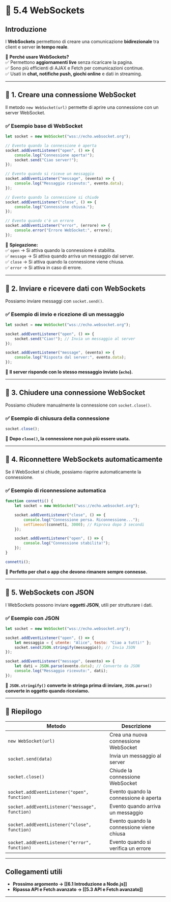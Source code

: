 # 📜 5.4 WebSockets

## Introduzione

I **WebSockets** permettono di creare una comunicazione **bidirezionale** tra client e server **in tempo reale**.

📌 **Perché usare WebSockets?**  
✅ Permettono **aggiornamenti live** senza ricaricare la pagina.  
✅ Sono più efficienti di AJAX e Fetch per comunicazioni continue.  
✅ Usati in **chat, notifiche push, giochi online** e dati in streaming.

---

## 🔹 1. Creare una connessione WebSocket

Il metodo `new WebSocket(url)` permette di aprire una connessione con un server WebSocket.

### ✅ **Esempio base di WebSocket**

```js
let socket = new WebSocket("wss://echo.websocket.org");

// Evento quando la connessione è aperta
socket.addEventListener("open", () => {
    console.log("Connessione aperta!");
    socket.send("Ciao server!");
});

// Evento quando si riceve un messaggio
socket.addEventListener("message", (evento) => {
    console.log("Messaggio ricevuto:", evento.data);
});

// Evento quando la connessione si chiude
socket.addEventListener("close", () => {
    console.log("Connessione chiusa.");
});

// Evento quando c'è un errore
socket.addEventListener("error", (errore) => {
    console.error("Errore WebSocket:", errore);
});
```

📌 **Spiegazione:**  
✅ `open` → Si attiva quando la connessione è stabilita.  
✅ `message` → Si attiva quando arriva un messaggio dal server.  
✅ `close` → Si attiva quando la connessione viene chiusa.  
✅ `error` → Si attiva in caso di errore.

---

## 🔹 2. Inviare e ricevere dati con WebSockets

Possiamo inviare messaggi con `socket.send()`.

### ✅ **Esempio di invio e ricezione di un messaggio**

```js
let socket = new WebSocket("wss://echo.websocket.org");

socket.addEventListener("open", () => {
    socket.send("Ciao!"); // Invia un messaggio al server
});

socket.addEventListener("message", (evento) => {
    console.log("Risposta dal server:", evento.data);
});
```

📌 **Il server risponde con lo stesso messaggio inviato (`echo`).**

---

## 🔹 3. Chiudere una connessione WebSocket

Possiamo chiudere manualmente la connessione con `socket.close()`.

### ✅ **Esempio di chiusura della connessione**

```js
socket.close();
```

📌 **Dopo `close()`, la connessione non può più essere usata.**

---

## 🔹 4. Riconnettere WebSockets automaticamente

Se il WebSocket si chiude, possiamo riaprire automaticamente la connessione.

### ✅ **Esempio di riconnessione automatica**

```js
function connetti() {
    let socket = new WebSocket("wss://echo.websocket.org");

    socket.addEventListener("close", () => {
        console.log("Connessione persa. Riconnessione...");
        setTimeout(connetti, 3000); // Riprova dopo 3 secondi
    });

    socket.addEventListener("open", () => {
        console.log("Connessione stabilita!");
    });
}

connetti();
```

📌 **Perfetto per chat o app che devono rimanere sempre connesse.**

---

## 🔹 5. WebSockets con JSON

I WebSockets possono inviare **oggetti JSON**, utili per strutturare i dati.

### ✅ **Esempio con JSON**

```js
let socket = new WebSocket("wss://echo.websocket.org");

socket.addEventListener("open", () => {
    let messaggio = { utente: "Alice", testo: "Ciao a tutti!" };
    socket.send(JSON.stringify(messaggio)); // Invia JSON
});

socket.addEventListener("message", (evento) => {
    let dati = JSON.parse(evento.data); // Converte da JSON
    console.log("Messaggio ricevuto:", dati);
});
```

📌 **`JSON.stringify()` converte in stringa prima di inviare, `JSON.parse()` converte in oggetto quando riceviamo.**

---

## 📌 **Riepilogo**

|Metodo|Descrizione|
|---|---|
|`new WebSocket(url)`|Crea una nuova connessione WebSocket|
|`socket.send(data)`|Invia un messaggio al server|
|`socket.close()`|Chiude la connessione WebSocket|
|`socket.addEventListener("open", function)`|Evento quando la connessione è aperta|
|`socket.addEventListener("message", function)`|Evento quando arriva un messaggio|
|`socket.addEventListener("close", function)`|Evento quando la connessione viene chiusa|
|`socket.addEventListener("error", function)`|Evento quando si verifica un errore|

---

## Collegamenti utili

- **Prossimo argomento → [[6.1 Introduzione a Node.js]]**
- **Ripassa API e Fetch avanzato → [[5.3 API e Fetch avanzato]]**

---
